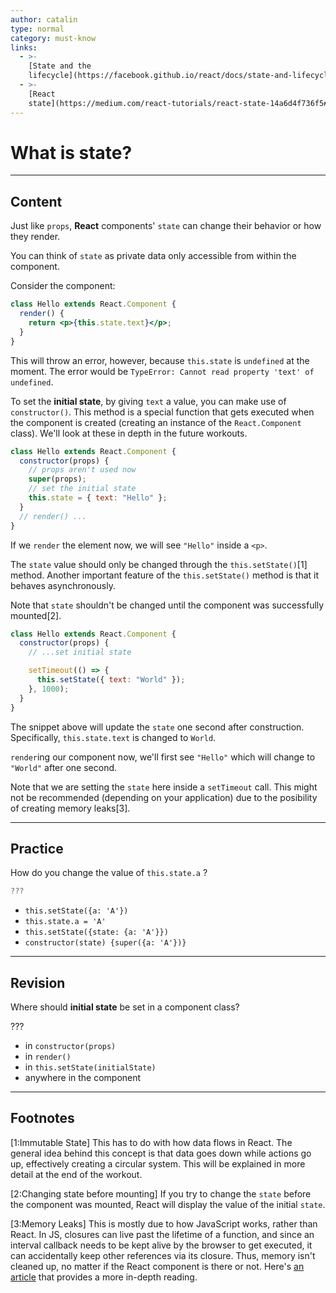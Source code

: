 ```yaml
---
author: catalin
type: normal
category: must-know
links:
  - >-
    [State and the
    lifecycle](https://facebook.github.io/react/docs/state-and-lifecycle.html){website}
  - >-
    [React
    state](https://medium.com/react-tutorials/react-state-14a6d4f736f5#.8vf5a6ngz){website}
---
```


# What is state?


---

## Content

Just like `props`, **React** components' `state` can change their behavior or how they render.

You can think of `state` as private data only accessible from within the component.

Consider the component:

```jsx
class Hello extends React.Component {
  render() {
    return <p>{this.state.text}</p>;
  }
}
```

This will throw an error, however, because `this.state` is `undefined` at the moment. The error would be `TypeError: Cannot read property 'text' of undefined`.

To set the **initial state**, by giving `text` a value, you can make use of `constructor()`. This method is a special function that gets executed when the component is created (creating an instance of the `React.Component` class). We'll look at these in depth in the future workouts.

```jsx
class Hello extends React.Component {
  constructor(props) {
    // props aren't used now
    super(props);
    // set the initial state
    this.state = { text: "Hello" };
  }
  // render() ...
}
```

If we `render` the element now, we will see `"Hello"` inside a `<p>`.

The `state` value should only be changed through the `this.setState()`[1] method. Another important feature of the `this.setState()` method is that it behaves asynchronously.

Note that `state` shouldn't be changed until the component was successfully mounted[2].

```jsx
class Hello extends React.Component {
  constructor(props) {
    // ...set initial state

    setTimeout(() => {
      this.setState({ text: "World" });
    }, 1000);
  }
}
```

The snippet above will update the `state` one second after construction. Specifically, `this.state.text` is changed to `World`.

`render`ing our component now, we'll first see `"Hello"` which will change to `"World"` after one second.

Note that we are setting the `state` here inside a `setTimeout` call. This might not be recommended (depending on your application) due to the posibility of creating memory leaks[3].


---

## Practice

How do you change the value of `this.state.a` ?

```jsx
???
```

- `this.setState({a: 'A'})`
- `this.state.a = 'A'`
- `this.setState({state: {a: 'A'}})`
- `constructor(state) {super({a: 'A'})}`


---

## Revision

Where should **initial state** be set in a component class?

???

- in `constructor(props)`
- in `render()`
- in `this.setState(initialState)`
- anywhere in the component


---

## Footnotes

[1:Immutable State]
This has to do with how data flows in React. The general idea behind this concept is that data goes down while actions go up, effectively creating a circular system. This will be explained in more detail at the end of the workout.

[2:Changing state before mounting]
If you try to change the `state` before the component was mounted, React will display the value of the initial `state`.

[3:Memory Leaks]
This is mostly due to how JavaScript works, rather than React. In JS, closures can live past the lifetime of a function, and since an interval callback needs to be kept alive by the browser to get executed, it can accidentally keep other references via its closure. Thus, memory isn't cleaned up, no matter if the React component is there or not. Here's [an article](https://reliablejavascript.com/2017/11/05/how-timer-intervals-can-leak-memory/) that provides a more in-depth reading.
